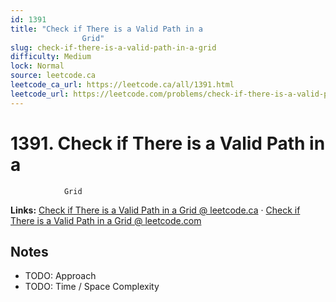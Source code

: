 ```yaml
--- 
id: 1391
title: "Check if There is a Valid Path in a
                Grid"
slug: check-if-there-is-a-valid-path-in-a-grid
difficulty: Medium
lock: Normal
source: leetcode.ca
leetcode_ca_url: https://leetcode.ca/all/1391.html
leetcode_url: https://leetcode.com/problems/check-if-there-is-a-valid-path-in-a-grid/
---
```


# 1391. Check if There is a Valid Path in a
                Grid

**Links:** [Check if There is a Valid Path in a
                Grid @ leetcode.ca](https://leetcode.ca/all/1391.html) · [Check if There is a Valid Path in a
                Grid @ leetcode.com](https://leetcode.com/problems/check-if-there-is-a-valid-path-in-a-grid/)

## Notes
- TODO: Approach
- TODO: Time / Space Complexity
